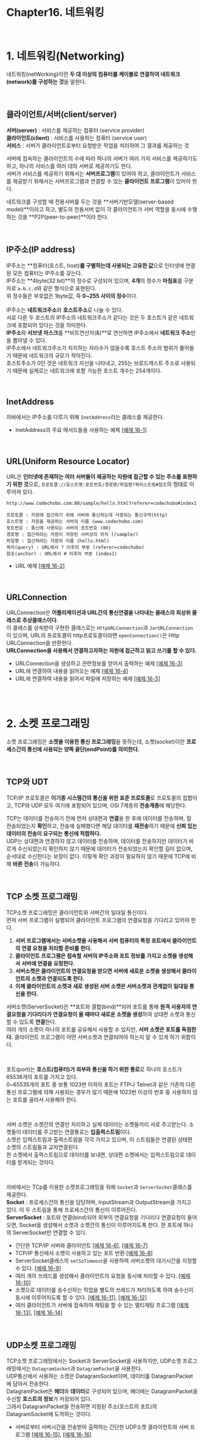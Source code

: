 # Chapter16. 네트워킹

<br/>

# 1. 네트워킹(Networking)

네트워킹(netWorking)이란 **두 대 이상의 컴퓨터를 케이블로 연결하여 네트워크(network)를 구성하는 것**을 말한다.

<br/>

## 클라이언트/서버(client/server)

**서버(server)** : 서비스를 제공하는 컴퓨터 (service provider)  
**클라이언트(client)** : 서비스를 사용하는 컴퓨터 (service user)  
**서비스** : 서버가 클라이언트로부터 요청받은 작업을 처리하여 그 결과를 제공하는 것  

서버에 접속하는 클라이언트의 수에 따라 하나의 서버가 여러 가지 서비스를 제공하기도 하고, 하나의 서비스를 여러 대의 서버로 제공하기도 한다.  
서버가 서비스를 제공하기 위해서는 **서버프로그램**이 있어야 하고, 클라이언트가 서비스를 제공받기 위해서는 서버프로그램과 연결할 수 있는 **클라이언트 프로그램**이 있어야 한다.  

네트워크를 구성할 때 전용서버를 두는 것을 **서버기반모델(server-based model)**이라고 하고, 별도의 전용서버 없이 각 클라이언트가 서버 역할을 동시에 수행하는 것을 **P2P(peer-to-peer)**이라 한다.

<br/>

## IP주소(IP address)

IP주소는 **컴퓨터(호스트, host)**를 구별하는데 사용되는 고유한 값**으로 인터넷에 연결된 모든 컴퓨터는 IP주소를 갖는다.  
IP주소는 **4byte(32 bit)**의 정수로 구성되어 있으며, **4개**의 정수가 **마침표**를 구분자로 `a.b.c.d`와 같은 형식으로 표현된다.  
위 정수들은 부호없은 1byte값, 즉 **0~255 사이의 정수**이다.  
<br/>
IP주소는 **네트워크주소**와 **호스트주소**로 나눌 수 있다.  
서로 다른 두 호스트의 IP주소의 네트워크주소가 같다는 것은 두 호스트가 같은 네트워크에 포함되어 있다는 것을 의미한다.  
**IP주소**와 **서브넷 마스크**를 **비트연산자(&)**로 연산하면 IP주소에서 **네트워크 주소**만을 뽑아낼 수 있다.  
IP주소에서 네트워크주소가 차지하는 자리수가 많을수록 호스트 주소의 범위가 줄어들기 때문에 네트워크의 규모가 작아진다.  
호스트주소가 0인 것은 네트워크 자신을 나타내고, 255는 브로드캐스트 주소로 사용되기 때문에 실제로는 네트워크에 포함 가능한 호스트 개수는 254개이다.  

<br/>

## InetAddress

자바에서는 IP주소를 다루기 위해 `InetAddress`라는 클래스를 제공한다.

- InetAddress의 주요 메서드들을 사용하는 예제 [[예제 16-1]](./NetworkEx1.java)

<br/>

## URL(Uniform Resource Locator)

URL은 **인터넷에 존재하는 여러 서버들이 제공하는 자원에 접근할 수 있는 주소를 표현하기 위한 것**으로, `프로토콜://호스트명:포트번호/경로명/파일명?쿼리스트링#참조`의 형태로 이루어져 있다.  

```
http://www.codechobo.com:80/sample/hello.html?referer=codechobo#index1

프로토콜 : 자원에 접근하기 위해 서버와 통신하는데 사용되는 통신규약(http)
호스트명 : 자원을 제공하는 서버의 이름 (www.codechobo.com)
포트번호 : 통신에 사용되는 서버의 포트번호 (80)
경로명 : 접근하려는 자원이 저장된 서버상의 위치 (/sample/)
파일명 : 접근하려는 자원의 이름 (hello.html)
쿼리(query) : URL에서 ? 이후의 부분 (referer=codechobo)
참조(anchor) : URL에서 # 이후의 부분 (index1)
```

- URL 예제 [[예제 16-2]](./NetworkEx2.java)

<br/>

## URLConnection

URLConnection은 **어플리케이션과 URL간의 통신연결을 나타내는 클래스의 최상위 클래스로 추상클래스이다.**  
이 클래스를 상속받아 구현한 클래스로는 `HttpURLConnection`과 `JarURLConnection`이 있으며, URL의 프로토콜이 http프로토콜이라면 `openConnection()`은 Http URLConnection을 반환한다.  
**URLConnection을 사용해서 연결하고자하는 자원에 접근하고 읽고 쓰기를 할 수 있다.**  

- URLConnection을 생성하고 관련정보를 얻어서 출력하는 예제 [[예제 16-3]](./NetworkEx3.java)
- URL에 연결하여 내용을 읽어오는 예제 [[예제 16-4]](./NetworkEx4.java)
- URL에 연결하여 내용을 읽어서 파일에 저장하는 예제 [[예제 16-5]](./NetworkEx5.java)

<br/><br/>

# 2. 소켓 프로그래밍

소켓 프로그래밍은 **소켓을 이용한 통신 프로그래밍**을 뜻하는데, 소켓(socket)이란 **프로세스간의 통신에 사용되는 양쪽 끝단(endPoint)를 의미한다.**

<br/>

## TCP와 UDT

TCP/IP 프로토콜은 **이기종 시스템간의 통신을 위한 표준 프로토콜**로 프로토콜의 집합이고, TCP와 UDP 모두 여기에 포함되어 있으며, OSI 7계층의 **전송계층**에 해당한다.  

TCP는 데이터를 전송하기 전에 먼저 상대편과 **연결**을 한 후에 데이터를 전송하며, 잘 전송되었는지 **확인**하고, 전송에 실패했다면 해당 데이터를 **재전송**하기 때문에 **신뢰 있는 데이터의 전송이 요구되는 통신에 적합하다.**  
UDP는 상대편과 연경하지 않고 데이터를 전송하며, 데이터를 전송하지만 데이터가 바르게 수신되었는지 확인하지 않기 때문에 데이터가 전송되었는지 확인할 길이 없으며, 순서대로 수신한다는 보장이 없다. 이렇게 확인 과정이 필요하지 않기 때문에 TCP에 비해 **바른 전송**이 가능하다.

<br/>

## TCP 소켓 프로그래밍

TCP소켓 프로그래밍은 클라이언트와 서버간의 일대일 통신이다.  
먼저 서버 프로그램이 실행되어 클라이언트 프로그램의 연결요청을 기다리고 있어야 한다.

1. **서버 프로그램에서는 서버소켓을 사용해서 서버 컴퓨터의 특정 포트에서 클라이언트의 연결 요청을 처리할 준비를 한다.**
2. **클라이언트 프로그램은 접속할 서버의 IP주소와 포트 정보를 가지고 소켓을 생성해서 서버에 연결을 요청한다.**
3. **서버소켓은 클라이언트의 연결요청을 받으면 서버에 새로운 소켓을 생성해서 클라이언트의 소켓과 연결되도록 한다.**
4. **이제 클라이언트의 소켓과 새로 생성된 서버 소켓은 서버소켓과 관계없이 일대일 통신을 한다.**

서버소켓(ServerSocket)은 **포트와 결합(bind)**되어 포트를 통해 **원격 사용자의 연결요청을 기다리다가 연결요청이 올 때마다 새로운 소켓을 생성**하여 상대편 소켓과 통신할 수 있도록 **연결**한다.  
여러 개의 소켓이 하나의 포트를 공유해서 사용할 수 있지만, **서버 소켓은 포트를 독점한다.** 클라이언트 프로그램이 어떤 서버소켓과 연결되어야 하는지 알 수 있게 하기 위함이다.  

<br/>

포트(port)는 **호스트(컴퓨터)가 외부와 통신을 하기 위한 통로**로 하나의 호스트가 65536개의 포트를 가지고 있다.  
0~65535개의 포트 중 보통 1023번 이하의 포트는 FTP나 Telnet과 같은 기존의 다른 통신 프로그램에 의해 사용되는 경우가 많기 때문에 1023번 이상의 번호 중 사용하지 않는 포트를 골라서 사용해야 한다.  

<br/>

서버 소켓은 소켓간의 연결만 처리하고 실제 데이터는 소켓들끼리 서로 주고받는다. 소켓들이 데이터를 주고받는 연결통로는 **입출력스트림**이다.  
소켓은 입력스트림과 출력스트림을 각각 가지고 있으며, 이 스트림들은 연결된 상태편 소켓의 스트림들과 교차연결된다.  
한 소켓에서 출력스트림으로 데이터를 보내면, 상대편 소켓에서는 입력스트림으로 데이터를 받게되는 것이다.  

<br/>

자바에서는 TCp를 이용한 소켓프로그래밍을 위해 `Socket`과 `ServerSocket`클래스를 제공한다.  
**Socket** : 프로세스간의 통신을 담당하며, InputStream과 OutputStream을 가지고 있다. 이 두 스트림을 통해 프로세스간의 통신이 이루어진다.  
**ServerSocket** : 포트와 연결(bind)되어 외부의 연결요청을 기다리다 연결요청이 들어오면, Socket을 생성해서 소켓과 소켓간의 통신이 이루어지도록 한다. 한 포트에 하나의 ServerSocket만 연결할 수 있다.  

- 간단한 TCP/IP 서버와 클라이언트 [[예제 16-6]](./TcpIpServer.java), [[예제 16-7]](./TcpIpClient.java)
- TCP/IP 통신에서 소켓이 사용하고 있는 포트 반환 [[예제 16-8]](./TcpIpServer2.java)
- ServerSocket클래스의 `setSoTimeout`을 사용하여 서버소켓의 대기시간을 지정할 수 있다. [[예제 16-9]](./TcpIpServer3.java)
- 여러 개의 쓰레드를 생성해서 클라이언트의 요청을 동시에 처리할 수 있다. [[예제 16-10]](./TcpIpServer4.java)
- 소켓으로 데이터를 송수신하는 작업을 별도의 쓰레드가 처리하도록 하여 송수신이 동시에 이루어지도록 할 수 있다. [[예제 16-11]](./TcpIpServer5.java), [[예제 16-12]](./TcpIpClient5.java)
- 여러 클라이언트가 서버에 접속하여 채팅을 할 수 있는 멀티채팅 프로그램 [[예제 16-13]](./TcpIpMultichatServer.java), [[예제 16-14]](./TcpIpMultichatClient.java)

<br/>

## UDP소켓 프로그래밍

TCP소켓 프로그래밍에서는 Socket과 ServerSocket을 사용하지만, UDP소켓 프로그래밍에서는 `DatagramSocket`과 `DatagramPacket`을 사용한다.  
UDP통신에서 사용하는 소켓은 DatagramSocket이며, 데이터를 DatagramPacket에 담아서 전송한다.  
DatagramPacket은 **헤더**와 **데이터**로 구성되어 있으며, 헤더에는 DatagramPacket을 수신할 **호스트의 정보**가 저장되어 있다.  
그래서 DatagramPacket을 전송하면 지정된 주소(호스트의 포트)의 DatagramSocket에 도착하는 것이다.  


- 서버로부터 서버시간을 전송받아 출력하는 간단한 UDP소켓 클라이언트와 서버 프로그램 [[예제 16-15]](./UdpClient.java), [[예제 16-16]](./UdpServer.java)
